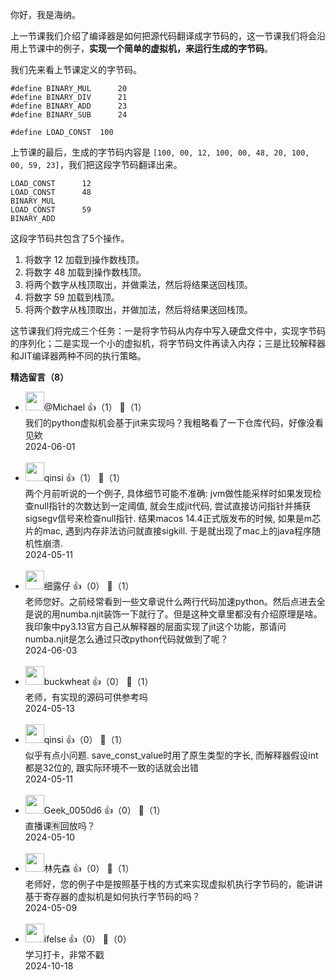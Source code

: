 你好，我是海纳。

上一节课我们介绍了编译器是如何把源代码翻译成字节码的，这一节课我们将会沿用上节课中的例子，**实现一个简单的虚拟机，来运行生成的字节码**。

我们先来看上节课定义的字节码。

```plain
#define BINARY_MUL      20
#define BINARY_DIV      21
#define BINARY_ADD	    23
#define BINARY_SUB      24

#define LOAD_CONST	100
```

上节课的最后，生成的字节码内容是 `[100, 00, 12, 100, 00, 48, 20, 100, 00, 59, 23]`，我们把这段字节码翻译出来。

```plain
LOAD_CONST      12
LOAD_CONST      48
BINARY_MUL
LOAD_CONST      59
BINARY_ADD
```

这段字节码共包含了5个操作。

1. 将数字 12 加载到操作数栈顶。
2. 将数字 48 加载到操作数栈顶。
3. 将两个数字从栈顶取出，并做乘法，然后将结果送回栈顶。
4. 将数字 59 加载到栈顶。
5. 将两个数字从栈顶取出，并做加法，然后将结果送回栈顶。

这节课我们将完成三个任务：一是将字节码从内存中写入硬盘文件中，实现字节码的序列化；二是实现一个小的虚拟机，将字节码文件再读入内存；三是比较解释器和JIT编译器两种不同的执行策略。
<div><strong>精选留言（8）</strong></div><ul>
<li><img src="http://thirdwx.qlogo.cn/mmopen/vi_32/9gGibPjZttS6OHmvwGncbEuFMJudlT2sFUlcy5LPcT7icrfUNtOTuXukTaxsL0zZj1OZtDK36ib6iczSY5mp22X1LA/132" width="30px"><span>@Michael</span> 👍（1） 💬（1）<div>我们的python虚拟机会基于jit来实现吗？我粗略看了一下仓库代码，好像没看见欸</div>2024-06-01</li><br/><li><img src="https://static001.geekbang.org/account/avatar/00/19/70/67/0c1359c2.jpg" width="30px"><span>qinsi</span> 👍（1） 💬（1）<div>两个月前听说的一个例子, 具体细节可能不准确: jvm做性能采样时如果发现检查null指针的次数达到一定阈值, 就会生成jit代码, 尝试直接访问指针并捕获sigsegv信号来检查null指针. 结果macos 14.4正式版发布的时候, 如果是m芯片的mac, 遇到内存非法访问就直接sigkill. 于是就出现了mac上的java程序随机性崩溃.</div>2024-05-11</li><br/><li><img src="https://static001.geekbang.org/account/avatar/00/1f/5b/37/aedccd85.jpg" width="30px"><span>细露仔</span> 👍（0） 💬（1）<div>老师您好。之前经常看到一些文章说什么两行代码加速python。然后点进去全是说的用numba.njit装饰一下就行了。但是这种文章里都没有介绍原理是啥。我印象中py3.13官方自己从解释器的层面实现了jit这个功能，那请问numba.njit是怎么通过只改python代码就做到了呢？</div>2024-06-03</li><br/><li><img src="https://static001.geekbang.org/account/avatar/00/16/5e/d3/e4d2ae68.jpg" width="30px"><span>buckwheat</span> 👍（0） 💬（1）<div>老师，有实现的源码可供参考吗</div>2024-05-13</li><br/><li><img src="https://static001.geekbang.org/account/avatar/00/19/70/67/0c1359c2.jpg" width="30px"><span>qinsi</span> 👍（0） 💬（1）<div>似乎有点小问题. save_const_value时用了原生类型的字长, 而解释器假设int都是32位的, 跟实际环境不一致的话就会出错</div>2024-05-11</li><br/><li><img src="https://thirdwx.qlogo.cn/mmopen/vi_32/Q3auHgzwzM7HqgKaE3eRjGriciaUKcSPfG0xYgX6Ikp4CpAsM51icpbvlW8Og2P0ibGCazIdTcjone1axxPCymuJWQ/132" width="30px"><span>Geek_0050d6</span> 👍（0） 💬（1）<div>直播课🈶回放吗？</div>2024-05-10</li><br/><li><img src="https://static001.geekbang.org/account/avatar/00/11/41/c7/3aead12b.jpg" width="30px"><span>林先森</span> 👍（0） 💬（1）<div>老师好，您的例子中是按照基于栈的方式来实现虚拟机执行字节码的，能讲讲基于寄存器的虚拟机是如何执行字节码的吗？</div>2024-05-09</li><br/><li><img src="https://static001.geekbang.org/account/avatar/00/26/eb/d7/90391376.jpg" width="30px"><span>ifelse</span> 👍（0） 💬（0）<div>学习打卡，非常不戳</div>2024-10-18</li><br/>
</ul>